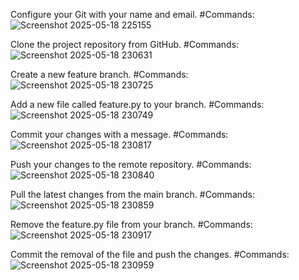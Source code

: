 Configure your Git with your name and email. #Commands:
![Screenshot 2025-05-18 225155](https://github.com/user-attachments/assets/2b5e2891-e459-49fe-95fd-4cdf698bb075)

Clone the project repository from GitHub. #Commands:
![Screenshot 2025-05-18 230631](https://github.com/user-attachments/assets/ace3fce0-24ba-4c93-b848-2a15d61543fc)

Create a new feature branch. #Commands:
![Screenshot 2025-05-18 230725](https://github.com/user-attachments/assets/1653b394-7489-4456-99b1-46002073ed5f)

Add a new file called feature.py to your branch. #Commands:
![Screenshot 2025-05-18 230749](https://github.com/user-attachments/assets/af8b1c22-eadf-4164-ae90-7a1395a30377)

Commit your changes with a message. #Commands:
![Screenshot 2025-05-18 230817](https://github.com/user-attachments/assets/33b3ccdd-e1c9-43ce-af7e-6640602be401)

Push your changes to the remote repository. #Commands:
![Screenshot 2025-05-18 230840](https://github.com/user-attachments/assets/706d6ed1-ef84-48f8-8354-4106101af5ec)

Pull the latest changes from the main branch. #Commands:
![Screenshot 2025-05-18 230859](https://github.com/user-attachments/assets/d4de176f-d351-4e7d-a278-a047374987b9)

Remove the feature.py file from your branch. #Commands:
![Screenshot 2025-05-18 230917](https://github.com/user-attachments/assets/c7a7e32e-0585-41cc-806c-6a63049b3bae)

Commit the removal of the file and push the changes. #Commands:
![Screenshot 2025-05-18 230959](https://github.com/user-attachments/assets/b763bd59-af2b-4322-b2d1-177c1a5a6617)
